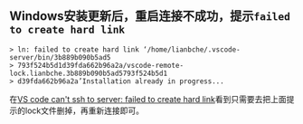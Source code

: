 ## Windows安装更新后，重启连接不成功，提示`failed to create hard link`

```
> ln: failed to create hard link ‘/home/lianbche/.vscode-server/bin/3b889b090b5ad5
> 793f524b5d1d39fda662b96a2a/vscode-remote-lock.lianbche.3b889b090b5ad5793f524b5d1
> d39fda662b96a2a’Installation already in progress...
```

在[VS code can't ssh to server: failed to create hard link](https://stackoverflow.com/questions/60868067/vs-code-cant-ssh-to-server-failed-to-create-hard-link)看到只需要去把上面提示的lock文件删掉，再重新连接即可。
